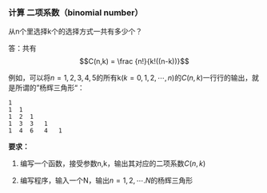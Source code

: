 ### 计算 二项系数（binomial number） 

从n个里选择k个的选择方式一共有多少个？ 

答：共有
$$C(n,k) = \frac {n!}{k!((n-k))}$$

例如，可以将$n=1,2,3,4,5$的所有k($k=0,1,2,\cdots,n$)的$C(n,k)$一行行的输出，就是所谓的”杨辉三角形“：
```
1 
1  1
1  2  1
1  3  3   1
1  4  6   4   1
```
**要求：**

1) 编写一个函数，接受参数n,k，输出其对应的二项系数$C(n,k)$
  
2) 编写程序，输入一个N，输出$n=1,2,\cdots.N$的杨辉三角形
